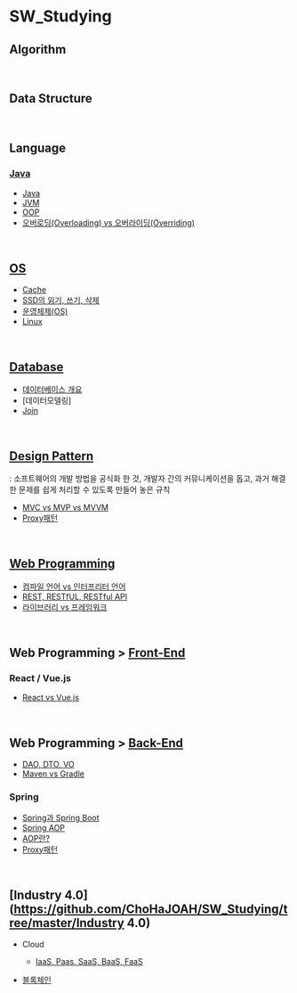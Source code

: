 # SW_Studying

## Algorithm

<br />

## Data Structure

<br />

## Language

### [Java](https://github.com/ChoHaJOAH/SW_Studying/tree/master/Java)

- [Java](https://github.com/ChoHaJOAH/SW_Studying/blob/master/Language/Java/Java.md)
- [JVM](https://github.com/ChoHaJOAH/SW_Studying/blob/master/Language/Java/JVM.md)
- [OOP](https://github.com/ChoHaJOAH/SW_Studying/blob/master/Language/Java/OOP.md)
- [오버로딩(Overloading) vs 오버라이딩(Overriding)](https://github.com/ChoHaJOAH/SW_Studying/blob/master/Language/Java/%EC%98%A4%EB%B2%84%EB%A1%9C%EB%94%A9(Overloading)%20vs%20%EC%98%A4%EB%B2%84%EB%9D%BC%EC%9D%B4%EB%94%A9(Overriding).md)

<br />

## [OS](https://github.com/ChoHaJOAH/SW_Studying/tree/master/OS)

- [Cache](https://github.com/ChoHaJOAH/SW_Studying/blob/master/OS/Cache.md)
- [SSD의 읽기, 쓰기, 삭제](https://github.com/ChoHaJOAH/SW_Studying/blob/master/OS/SSD%EC%9D%98%20%EC%9D%BD%EA%B8%B0%2C%20%EC%93%B0%EA%B8%B0%2C%20%EC%82%AD%EC%A0%9C.md)
- [운영체제(OS)](https://github.com/ChoHaJOAH/SW_Studying/blob/master/OS/%EC%9A%B4%EC%98%81%EC%B2%B4%EC%A0%9C(OS).md)
- [Linux](https://github.com/ChoHaJOAH/SW_Studying/blob/master/OS/Linux.md)

<br />

## [Database](https://github.com/ChoHaJOAH/SW_Studying/tree/master/Database)

- [데이터베이스 개요](https://github.com/ChoHaJOAH/SW_Studying/blob/master/Database/%EB%8D%B0%EC%9D%B4%ED%84%B0%EB%B2%A0%EC%9D%B4%EC%8A%A4%20%EA%B0%9C%EC%9A%94.md)
- [데이터모델링]
- [Join](https://github.com/ChoHaJOAH/SW_Studying/blob/master/Database/Join.md)

<br />

## [Design Pattern](https://github.com/ChoHaJOAH/SW_Studying/tree/master/Design%20Pattern)

: 소프트웨어의 개발 방법을 공식화 한 것, 개발자 간의 커뮤니케이션을 돕고, 과거 해결한 문제를 쉽게 처리할 수 있도록 만들어 놓은 규칙

- [MVC vs MVP vs MVVM](https://github.com/ChoHaJOAH/SW_Studying/blob/master/Design%20Pattern/MVC%20vs%20MVP%20vs%20MVVM.md)
- [Proxy패턴](https://github.com/ChoHaJOAH/SW_Studying/blob/master/Design%20Pattern/Proxy%ED%8C%A8%ED%84%B4.md)

<br />

## [Web Programming](https://github.com/ChoHaJOAH/SW_Studying/tree/master/WebProgramming)

- [컴파일 언어 vs 인터프리터 언어](https://github.com/ChoHaJOAH/SW_Studying/blob/master/WebProgramming/%EC%BB%B4%ED%8C%8C%EC%9D%BC%20%EC%96%B8%EC%96%B4%20vs%20%EC%9D%B8%ED%84%B0%ED%94%84%EB%A6%AC%ED%84%B0%20%EC%96%B8%EC%96%B4.md)
- [REST, RESTfUL, RESTful API](https://github.com/ChoHaJOAH/SW_Studying/blob/master/WebProgramming/REST%2C%20RESTful%2C%20RESTful%20API.md)
- [라이브러리 vs 프레임워크](https://github.com/ChoHaJOAH/SW_Studying/blob/master/WebProgramming/%EB%9D%BC%EC%9D%B4%EB%B8%8C%EB%9F%AC%EB%A6%ACvs%ED%94%84%EB%A0%88%EC%9E%84%EC%9B%8C%ED%81%AC.md)

<br />

## Web Programming > [Front-End](https://github.com/ChoHaJOAH/SW_Studying/tree/master/WebProgramming/Front-End)

### React / Vue.js

- [React vs Vue.js](https://github.com/ChoHaJOAH/SW_Studying/blob/master/WebProgramming/Front-End/React%20vs%20Vue.js.md)

<br />

## Web Programming > [Back-End](https://github.com/ChoHaJOAH/SW_Studying/tree/master/WebProgramming/Back-End)

- [DAO, DTO, VO](https://github.com/ChoHaJOAH/SW_Studying/blob/master/WebProgramming/Back-End/DAO%20DTO%20VO.md)
- [Maven vs Gradle](https://github.com/ChoHaJOAH/SW_Studying/blob/master/WebProgramming/Back-End/Maven%20vs%20Gradle.md)

### Spring

- [Spring과 Spring Boot](https://github.com/ChoHaJOAH/SW_Studying/blob/master/WebProgramming/Back-End/Spring%EA%B3%BC%20SpringBoot.md)
- [Spring AOP](https://github.com/ChoHaJOAH/SW_Studying/blob/master/WebProgramming/Back-End/Spring%20AOP.md)
- [AOP란?](https://github.com/ChoHaJOAH/SW_Studying/blob/master/WebProgramming/Back-End/Spring%20AOP.md)
- [Proxy패턴](https://github.com/ChoHaJOAH/SW_Studying/blob/master/WebProgramming/Back-End/Proxy%ED%8C%A8%ED%84%B4.md)

<br/>

## [Industry 4.0](https://github.com/ChoHaJOAH/SW_Studying/tree/master/Industry 4.0)

- Cloud
  - [IaaS, Paas, SaaS, BaaS, FaaS](https://github.com/ChoHaJOAH/SW_Studying/blob/master/Industry%204.0/IaaS%2C%20Paas%2C%20SaaS%2C%20BaaS%2C%20FaaS.md)

- [블록체인](https://github.com/ChoHaJOAH/SW_Studying/blob/master/Industry%204.0/%EB%B8%94%EB%A1%9D%EC%B2%B4%EC%9D%B8.md)